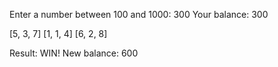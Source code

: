 Enter a number between 100 and 1000:
300
Your balance: 300

[5, 3, 7]
[1, 1, 4]
[6, 2, 8]

Result: WIN!
New balance: 600

